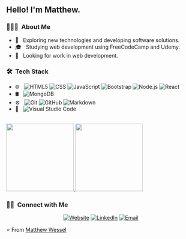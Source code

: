 <h2> Hello! I'm Matthew.</h2>

<h3> 👨🏻‍💻 &nbsp;About Me </h3>

- 🤔 &nbsp; Exploring new technologies and developing software solutions.
- 🎓 &nbsp; Studying web development using FreeCodeCamp and Udemy.
- 💼 &nbsp; Looking for work in web development.

<h3> 🛠 &nbsp;Tech Stack</h3>

- 🌐 &nbsp;
  ![HTML5](https://img.shields.io/badge/-HTML5-333333?style=flat&logo=HTML5)
  ![CSS](https://img.shields.io/badge/-CSS-333333?style=flat&logo=CSS3&logoColor=1572B6)
  ![JavaScript](https://img.shields.io/badge/-JavaScript-333333?style=flat&logo=javascript)
  ![Bootstrap](https://img.shields.io/badge/-Bootstrap-333333?style=flat&logo=bootstrap&logoColor=563D7C)
  ![Node.js](https://img.shields.io/badge/-Node.js-333333?style=flat&logo=node.js)
  ![React](https://img.shields.io/badge/-React-333333?style=flat&logo=react)
- 🛢 &nbsp;
  ![MongoDB](https://img.shields.io/badge/-MongoDB-333333?style=flat&logo=mongodb)
- ⚙️ &nbsp;
  ![Git](https://img.shields.io/badge/-Git-333333?style=flat&logo=git)
  ![GitHub](https://img.shields.io/badge/-GitHub-333333?style=flat&logo=github)
  ![Markdown](https://img.shields.io/badge/-Markdown-333333?style=flat&logo=markdown)
- 🔧 &nbsp;
  ![Visual Studio Code](https://img.shields.io/badge/-Visual%20Studio%20Code-333333?style=flat&logo=visual-studio-code&logoColor=007ACC)

<br/>

<a href="https://github.com/nucmatt">
  <img height="180em" src="https://github-readme-stats.vercel.app/api?username=nucmatt&theme=buefy&show_icons=true" />
  <img height="180em" src="https://github-readme-stats.vercel.app/api/top-langs/?username=nucmatt&theme=buefy&layout=compact" />
</a>

<br/>

<h3> 🤝🏻 &nbsp;Connect with Me </h3>

<p align="center">
<a href="https://matthew-a-wessel.dev/"><img alt="Website" src="https://img.shields.io/badge/Website-www.matthew--a--wessel.dev-blue?style=flat-square&logo=google-chrome"></a>
<a href="https://www.linkedin.com/in/matthew-a-wessel/"><img alt="LinkedIn" src="https://img.shields.io/badge/LinkedIn-Matthew%20Wessel-blue?style=flat-square&logo=linkedin"></a>
<a href="mailto:nucmatt@gmail.com"><img alt="Email" src="https://img.shields.io/badge/Email-nucmatt@gmail.com-blue?style=flat-square&logo=gmail"></a>
</p>

⭐️ From [Matthew Wessel](https://github.com/nucmatt)
